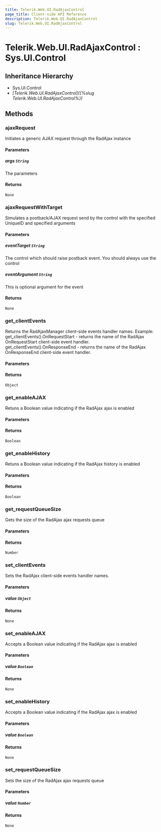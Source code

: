 ```yaml
---
title: Telerik.Web.UI.RadAjaxControl
page_title: Client-side API Reference
description: Telerik.Web.UI.RadAjaxControl
slug: Telerik.Web.UI.RadAjaxControl
---
```


# Telerik.Web.UI.RadAjaxControl : Sys.UI.Control 

## Inheritance Hierarchy

* Sys.UI.Control
* *[Telerik.Web.UI.RadAjaxControl]({%slug Telerik.Web.UI.RadAjaxControl%})*


## Methods

###  ajaxRequest

Initiates a generic AJAX request through the RadAjax instance

#### Parameters

##### args `String`

The parameters

#### Returns

`None` 

### ajaxRequestWithTarget

Simulates a postback/AJAX request send by the control with the specified UniqueID and specified arguments

#### Parameters

##### eventTarget `String`

The control which should raise postback event. You should always use the control

##### eventArgument `String`

This is optional argument for the event

#### Returns

`None` 

### get_clientEvents

Returns the RadAjaxManager client-side events handler names. Example: get_clientEvents().OnRequestStart - returns the name of the RadAjax OnRequestStart client-side event handler. get_clientEvents().OnResponseEnd - returns the name of the RadAjax OnResponseEnd client-side event handler.

#### Parameters

#### Returns

`Object` 

### get_enableAJAX

Retuns a Boolean value indicating if the RadAjax ajax is enabled

#### Parameters

#### Returns

`Boolean` 

### get_enableHistory

Retuns a Boolean value indicating if the RadAjax history is enabled

#### Parameters

#### Returns

`Boolean` 

### get_requestQueueSize

Gets the size of the RadAjax ajax requests queue

#### Parameters

#### Returns

`Number` 

### set_clientEvents

Sets the RadAjax client-side events handler names.

#### Parameters

##### value `Object`

#### Returns

`None` 

### set_enableAJAX

Accepts a Boolean value indicating if the RadAjax ajax is enabled

#### Parameters

##### value `Boolean`

#### Returns

`None` 

### set_enableHistory

Accepts a Boolean value indicating if the RadAjax ajax is enabled

#### Parameters

##### value `Boolean`

#### Returns

`None` 

### set_requestQueueSize

Sets the size of the RadAjax ajax requests queue

#### Parameters

##### value `Number`

#### Returns

`None` 



